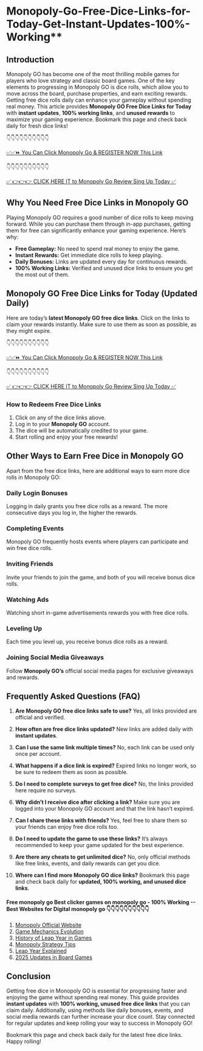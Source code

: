 # Monopoly-Go-Free-Dice-Links-for-Today-Get-Instant-Updates-100%-Working**

## Introduction

Monopoly GO has become one of the most thrilling mobile games for players who love strategy and classic board games. One of the key elements to progressing in Monopoly GO is dice rolls, which allow you to move across the board, purchase properties, and earn exciting rewards. Getting free dice rolls daily can enhance your gameplay without spending real money. This article provides **Monopoly GO Free Dice Links for Today** with **instant updates**, **100% working links**, and **unused rewards** to maximize your gaming experience. Bookmark this page and check back daily for fresh dice links!

 👇👇👇👇👇👇👇👇👇👇

[✅✅⏩ You Can Click Monopoly Go & REGISTER NOW This Link](https://dmfarid.com/monopoly-go/)

 👇👇👇👇👇👇👇👇👇👇

[✅ 👉👉👉 CLICK HERE IT to Monopoly Go Review Sing Up Today ✅](https://dmfarid.com/monopoly-go/)

## Why You Need Free Dice Links in Monopoly GO

Playing Monopoly GO requires a good number of dice rolls to keep moving forward. While you can purchase them through in-app purchases, getting them for free can significantly enhance your gaming experience. Here’s why:

- **Free Gameplay:** No need to spend real money to enjoy the game.
- **Instant Rewards:** Get immediate dice rolls to keep playing.
- **Daily Bonuses:** Links are updated every day for continuous rewards.
- **100% Working Links:** Verified and unused dice links to ensure you get the most out of them.

## Monopoly GO Free Dice Links for Today (Updated Daily)

Here are today’s **latest Monopoly GO free dice links**. Click on the links to claim your rewards instantly. Make sure to use them as soon as possible, as they might expire.

 👇👇👇👇👇👇👇👇👇👇

[✅✅⏩ You Can Click Monopoly Go & REGISTER NOW This Link](https://dmfarid.com/monopoly-go/)

 👇👇👇👇👇👇👇👇👇👇

[✅ 👉👉👉 CLICK HERE IT to Monopoly Go Review Sing Up Today ✅](https://dmfarid.com/monopoly-go/)
### How to Redeem Free Dice Links

1. Click on any of the dice links above.
2. Log in to your **Monopoly GO** account.
3. The dice will be automatically credited to your game.
4. Start rolling and enjoy your free rewards!

## Other Ways to Earn Free Dice in Monopoly GO

Apart from the free dice links, here are additional ways to earn more dice rolls in Monopoly GO:

### Daily Login Bonuses
Logging in daily grants you free dice rolls as a reward. The more consecutive days you log in, the higher the rewards.

### Completing Events
Monopoly GO frequently hosts events where players can participate and win free dice rolls.

### Inviting Friends
Invite your friends to join the game, and both of you will receive bonus dice rolls.

### Watching Ads
Watching short in-game advertisements rewards you with free dice rolls.

### Leveling Up
Each time you level up, you receive bonus dice rolls as a reward.

### Joining Social Media Giveaways
Follow **Monopoly GO’s** official social media pages for exclusive giveaways and rewards.

## Frequently Asked Questions (FAQ)

1. **Are Monopoly GO free dice links safe to use?**
   Yes, all links provided are official and verified.

2. **How often are free dice links updated?**
   New links are added daily with **instant updates**.

3. **Can I use the same link multiple times?**
   No, each link can be used only once per account.

4. **What happens if a dice link is expired?**
   Expired links no longer work, so be sure to redeem them as soon as possible.

5. **Do I need to complete surveys to get free dice?**
   No, the links provided here require no surveys.

6. **Why didn’t I receive dice after clicking a link?**
   Make sure you are logged into your Monopoly GO account and that the link hasn’t expired.

7. **Can I share these links with friends?**
   Yes, feel free to share them so your friends can enjoy free dice rolls too.

8. **Do I need to update the game to use these links?**
   It’s always recommended to keep your game updated for the best experience.

9. **Are there any cheats to get unlimited dice?**
   No, only official methods like free links, events, and daily rewards can get you dice.

10. **Where can I find more Monopoly GO dice links?**
    Bookmark this page and check back daily for **updated, 100% working, and unused dice links**.

 #### Free monopoly go Best clicker games on monopoly go - 100% Working --**Best Websites for Digital monopoly go** 👇👇👇👇👇👇👇👇👇👇

1. [Monopoly Official Website](https://dmfarid.com/monopoly-go/)
2. [Game Mechanics Evolution](https://dmfarid.com/monopoly-go/)
3. [History of Leap Year in Games](https://dmfarid.com/monopoly-go/)
4. [Monopoly Strategy Tips](https://dmfarid.com/monopoly-go/)
5. [Leap Year Explained](https://dmfarid.com/monopoly-go/)
6. [2025 Updates in Board Games](https://dmfarid.com/monopoly-go/)

## Conclusion

Getting free dice in Monopoly GO is essential for progressing faster and enjoying the game without spending real money. This guide provides **instant updates** with **100% working, unused free dice links** that you can claim daily. Additionally, using methods like daily bonuses, events, and social media rewards can further increase your dice count. Stay connected for regular updates and keep rolling your way to success in Monopoly GO!

Bookmark this page and check back daily for the latest free dice links. Happy rolling!

